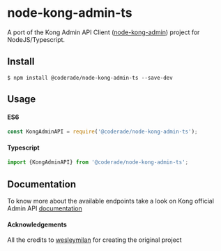 # node-kong-admin-ts

A port of the Kong Admin API Client ([node-kong-admin]( https://github.com/wesleymilan/node-kong-admin)) project 
for NodeJS/Typescript.

## Install

```console
$ npm install @coderade/node-kong-admin-ts --save-dev
```

## Usage


#### ES6
```js
const KongAdminAPI = require('@coderade/node-kong-admin-ts');
```

#### Typescript
```js
import {KongAdminAPI} from '@coderade/node-kong-admin-ts';
```

## Documentation

To know more about the available endpoints take a look on Kong official Admin API [documentation](https://docs.konghq.com/2.0.x/admin-api/)

#### Acknowledgements

All the credits to  [wesleymilan](https://github.com/wesleymilan)  for creating the original project